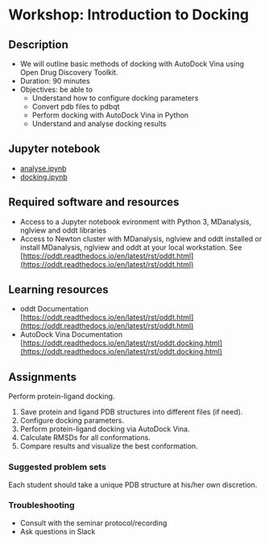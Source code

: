 # Workshop: Introduction to Docking

## Description
- We will outline basic methods of docking with AutoDock Vina using Open Drug Discovery Toolkit.
- Duration: 90 minutes
- Objectives: be able to 
    - Understand how to configure docking parameters
    - Convert pdb files to pdbqt
    - Perform docking with AutoDock Vina in Python
    - Understand and analyse docking results

## Jupyter notebook
- [analyse.ipynb](analysis.ipynb)
- [docking.ipynb](docking.ipynb)
## Required software and resources
- Access to a Jupyter notebook evironment with Python 3, MDanalysis, nglview and oddt libraries
- Access to Newton cluster with MDanalysis, nglview and oddt installed or install MDanalysis, nglview and oddt at your local workstation. See [https://oddt.readthedocs.io/en/latest/rst/oddt.html](https://oddt.readthedocs.io/en/latest/rst/oddt.html)

## Learning resources
- oddt Documentation [https://oddt.readthedocs.io/en/latest/rst/oddt.html](https://oddt.readthedocs.io/en/latest/rst/oddt.html)
- AutoDock Vina Documentation [https://oddt.readthedocs.io/en/latest/rst/oddt.docking.html](https://oddt.readthedocs.io/en/latest/rst/oddt.docking.html)



## Assignments

Perform protein-ligand docking.

1. Save protein and ligand PDB structures into different files (if need).
2. Configure docking parameters.
3. Perform protein-ligand docking via AutoDock Vina.
4. Calculate RMSDs for all conformations.
5. Compare results and visualize the best conformation.

### Suggested problem sets
Each student should take a unique PDB structure  at his/her own discretion.

### Troubleshooting
- Consult with the seminar protocol/recording
- Ask questions in Slack
